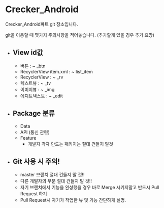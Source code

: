 # Crecker_Android
Crecker_Android파트 git 장소입니다.

git을 이용할 때 몇가지 주의사항을 적어놓습니다. (추가할게 있을 경우 추가 요망)

* ## View id값
	* 버튼 : ~ _btn
	* RecyclerView item.xml : ~ list_item
	* RecyclerView : ~ _rv
	* 텍스트뷰 : ~ _tv
	* 이미지뷰 : ~ _img
	* 에디트텍스트 : ~ _edit
* ## Package 분류
	* Data
	* API (통신 관련)
	* Feature
		* 개발자 각자 만드는 패키지는 절대 건들지 말것
* ## Git 사용 시 주의!
	* master 브랜치 절대 건들지 말 것!!
	* 다른 개발자의 부분 절대 건들지 말 것!!
	* 자기 브랜치에서 기능을 완성했을 경우 바로 Merge 시키지말고
	   반드시 Pull Request 하기
	* Pull Request시 자기가 작업한 뷰 및 기능 간단하게 설명.
